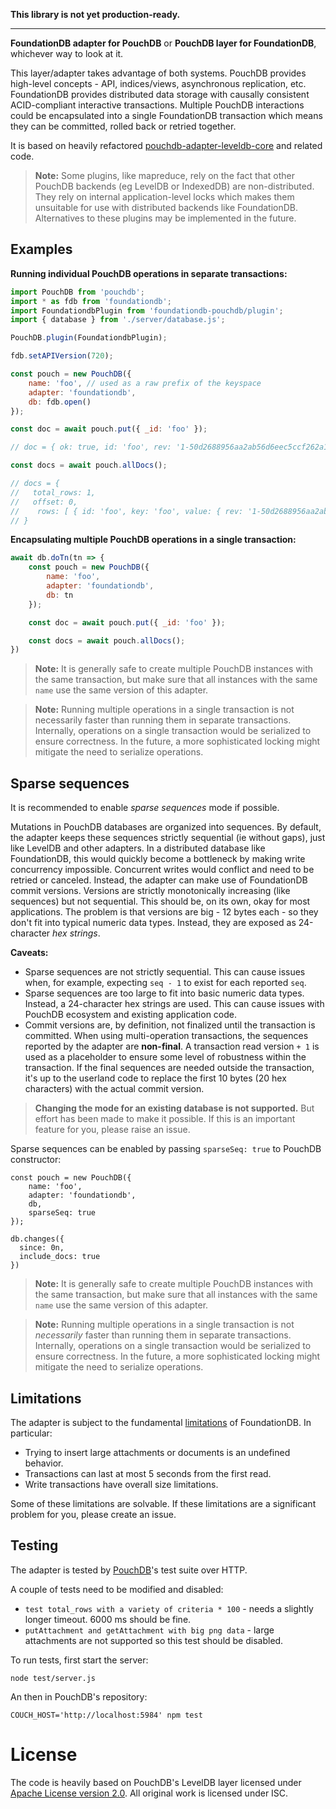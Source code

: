 **This library is not yet production-ready.**

---

**FoundationDB adapter for PouchDB** or **PouchDB layer for FoundationDB**, whichever way to look at it.

This layer/adapter takes advantage of both systems. PouchDB provides high-level concepts - API, indices/views, asynchronous replication, etc. FoundationDB provides distributed data storage with causally consistent ACID-compliant interactive transactions. Multiple PouchDB interactions could be encapsulated into a single FoundationDB transaction which means they can be committed, rolled back or retried together.

It is based on heavily refactored [pouchdb-adapter-leveldb-core](https://github.com/pouchdb/pouchdb/tree/14a566f2e7bb780c1af37fd468f419f029a0adc5/packages/node_modules/pouchdb-adapter-leveldb-core) and related code.

> **Note:** Some plugins, like mapreduce, rely on the fact that other PouchDB backends (eg LevelDB or IndexedDB) are non-distributed. They rely on internal application-level locks which makes them unsuitable for use with distributed backends like FoundationDB. Alternatives to these plugins may be implemented in the future.

## Examples

**Running individual PouchDB operations in separate transactions:**

```js
import PouchDB from 'pouchdb';
import * as fdb from 'foundationdb';
import FoundationdbPlugin from 'foundationdb-pouchdb/plugin';
import { database } from './server/database.js';

PouchDB.plugin(FoundationdbPlugin);

fdb.setAPIVersion(720);

const pouch = new PouchDB({
	name: 'foo', // used as a raw prefix of the keyspace
	adapter: 'foundationdb',
	db: fdb.open()
});

const doc = await pouch.put({ _id: 'foo' });

// doc = { ok: true, id: 'foo', rev: '1-50d2688956aa2ab56d6eec5ccf262a1c' }

const docs = await pouch.allDocs();

// docs = {
//   total_rows: 1,
//   offset: 0,
//    rows: [ { id: 'foo', key: 'foo', value: { rev: '1-50d2688956aa2ab56d6eec5ccf262a1c' } } ]
// }
```

**Encapsulating multiple PouchDB operations in a single transaction:**

```js
await db.doTn(tn => {
	const pouch = new PouchDB({
		name: 'foo',
		adapter: 'foundationdb',
		db: tn
	});

	const doc = await pouch.put({ _id: 'foo' });

	const docs = await pouch.allDocs();
})
```

> **Note:** It is generally safe to create multiple PouchDB instances with the same transaction, but make sure that all instances with the same `name` use the same version of this adapter.

> **Note:** Running multiple operations in a single transaction is not necessarily faster than running them in separate transactions. Internally, operations on a single transaction would be serialized to ensure correctness. In the future, a more sophisticated locking might mitigate the need to serialize operations.

## Sparse sequences

It is recommended to enable _sparse sequences_ mode if possible.

Mutations in PouchDB databases are organized into sequences. By default, the adapter keeps these sequences strictly sequential (ie without gaps), just like LevelDB and other adapters. In a distributed database like FoundationDB, this would quickly become a bottleneck by making write concurrency impossible. Concurrent writes would conflict and need to be retried or canceled. Instead, the adapter can make use of FoundationDB commit versions. Versions are strictly monotonically increasing (like sequences) but not sequential. This should be, on its own, okay for most applications. The problem is that versions are big - 12 bytes each - so they don't fit into typical numeric data types. Instead, they are exposed as 24-character _hex strings_.

**Caveats:**

- Sparse sequences are not strictly sequential. This can cause issues when, for example, expecting `seq - 1` to exist for each reported `seq`.
- Sparse sequences are too large to fit into basic numeric data types. Instead, a 24-character hex strings are used. This can cause issues with PouchDB ecosystem and existing application code.
- Commit versions are, by definition, not finalized until the transaction is committed. When using multi-operation transactions, the sequences reported by the adapter are **non-final**. A transaction read version `+ 1` is used as a placeholder to ensure some level of robustness within the transaction. If the final sequences are needed outside the transaction, it's up to the userland code to replace the first 10 bytes (20 hex characters) with the actual commit version.

> **Changing the mode for an existing database is not supported.** But effort has been made to make it possible. If this is an important feature for you, please raise an issue.

Sparse sequences can be enabled by passing `sparseSeq: true` to PouchDB constructor:

```
const pouch = new PouchDB({
	name: 'foo',
	adapter: 'foundationdb',
	db,
	sparseSeq: true
});

db.changes({
  since: 0n,
  include_docs: true
})
```

> **Note:** It is generally safe to create multiple PouchDB instances with the same transaction, but make sure that all instances with the same `name` use the same version of this adapter.

> **Note:** Running multiple operations in a single transaction is not _necessarily_ faster than running them in separate transactions. Internally, operations on a single transaction would be serialized to ensure correctness. In the future, a more sophisticated locking might mitigate the need to serialize operations.

## Limitations

The adapter is subject to the fundamental [limitations](https://apple.github.io/foundationdb/known-limitations.html) of FoundationDB. In particular:

 - Trying to insert large attachments or documents is an undefined behavior.
 - Transactions can last at most 5 seconds from the first read.
 - Write transactions have overall size limitations.

Some of these limitations are solvable. If these limitations are a significant problem for you, please create an issue.

## Testing

The adapter is tested by [PouchDB](https://github.com/pouchdb/pouchdb)'s test suite over HTTP.

A couple of tests need to be modified and disabled:

 - `test total_rows with a variety of criteria * 100` - needs a slightly longer timeout. 6000 ms should be fine.
 - `putAttachment and getAttachment with big png data` - large attachments are not supported so this test should be disabled.

To run tests, first start the server:

```
node test/server.js
```

An then in PouchDB's repository:

```
COUCH_HOST='http://localhost:5984' npm test
```

# License

The code is heavily based on PouchDB's LevelDB layer licensed under [Apache License version 2.0](https://github.com/pouchdb/pouchdb/blob/master/LICENSE). All original work is licensed under ISC.
